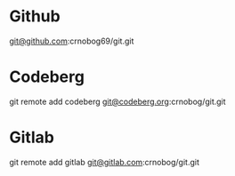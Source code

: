 # Github
git@github.com:crnobog69/git.git

# Codeberg
git remote add codeberg git@codeberg.org:crnobog/git.git

# Gitlab
git remote add gitlab git@gitlab.com:crnobog/git.git